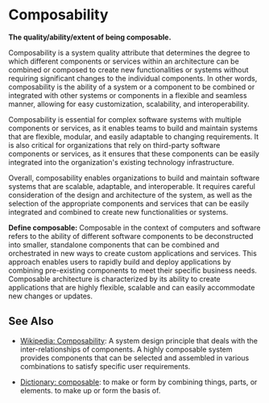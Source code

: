 # Composability

**The quality/ability/extent of being composable.**

<span data-chatgpt-prompt="explain composability (system quality attribute, non-functional requirement, cross-functional constraint )">

Composability is a system quality attribute that determines the degree to which different components or services within an architecture can be combined or composed to create new functionalities or systems without requiring significant changes to the individual components. In other words, composability is the ability of a system or a component to be combined or integrated with other systems or components in a flexible and seamless manner, allowing for easy customization, scalability, and interoperability.

Composability is essential for complex software systems with multiple components or services, as it enables teams to build and maintain systems that are flexible, modular, and easily adaptable to changing requirements. It is also critical for organizations that rely on third-party software components or services, as it ensures that these components can be easily integrated into the organization's existing technology infrastructure.

Overall, composability enables organizations to build and maintain software systems that are scalable, adaptable, and interoperable. It requires careful consideration of the design and architecture of the system, as well as the selection of the appropriate components and services that can be easily integrated and combined to create new functionalities or systems.

</span>

**Define composable:** <span data-chatgpt-prompt="define composable (computers and software)">Composable in the context of computers and software refers to the ability of different software components to be deconstructed into smaller, standalone components that can be combined and orchestrated in new ways to create custom applications and services. This approach enables users to rapidly build and deploy applications by combining pre-existing components to meet their specific business needs. Composable architecture is characterized by its ability to create applications that are highly flexible, scalable and can easily accommodate new changes or updates.</span>

## See Also

* [Wikipedia: Composability](https://wikipedia.org/wiki/Composability): A system design principle that deals with the inter-relationships of components. A highly composable system provides components that can be selected and assembled in various combinations to satisfy specific user requirements.

* [Dictionary: composable](https://www.dictionary.com/browse/composable): to make or form by combining things, parts, or elements. to make up or form the basis of.
